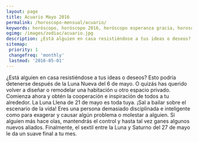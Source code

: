 ```yaml
---
layout: page
title: Acuario Mayo 2016 
permalink: /horoscopo-mensual/acuario/
keywords: horóscopo, horóscopo 2016, horóscopo esperanza gracia, horoscop, horóscopos gratis, horoscopo acuario, horoscopo acuario 2016, Tarot, Astrologia, Zodíaco, acuario, horoscopo gratis, horoscopo del mes 
ogimg: /images/zodiac/acuario.jpg
description: ¿Está alguien en casa resistiéndose a tus ideas o deseos? Esto podría detenerse después de la Luna Nueva del 6 de mayo. O quizás has querido volver a diseñar o remodelar una habitación u otro espacio privado. Comienza ahora y obtén la cooperación e inspiración de todos a tu alrededor. La Luna Llena de 21 de mayo es toda tuya. ¡Sal a bailar sobre el escenario de la vida! Eres una persona demasiado disciplinada e inteligente como para exagerar y causar algún problema o molestar a alguien. Si alguien más hace olas, mantendrás el control y hasta tal vez ganes algunos nuevos aliados. Finalmente, el sextil entre la Luna y Saturno del 27 de mayo le da un suave final a tu mes.
sitemap:
 priority: 1
 changefreq: 'monthly'
 lastmod: '2016-05-01'
---
```


 ¿Está alguien en casa resistiéndose a tus ideas o deseos? Esto podría detenerse después de la Luna Nueva del 6 de mayo. O quizás has querido volver a diseñar o remodelar una habitación u otro espacio privado. Comienza ahora y obtén la cooperación e inspiración de todos a tu alrededor. La Luna Llena de 21 de mayo es toda tuya. ¡Sal a bailar sobre el escenario de la vida! Eres una persona demasiado disciplinada e inteligente como para exagerar y causar algún problema o molestar a alguien. Si alguien más hace olas, mantendrás el control y hasta tal vez ganes algunos nuevos aliados. Finalmente, el sextil entre la Luna y Saturno del 27 de mayo le da un suave final a tu mes.
